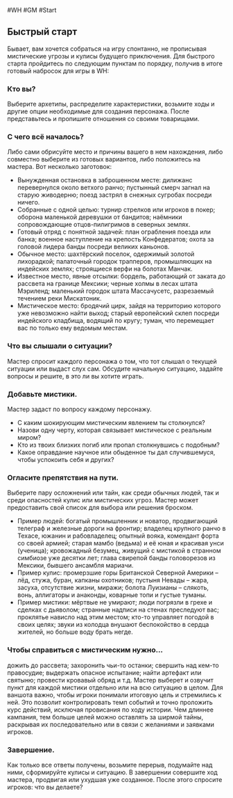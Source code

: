 #WH #GM #Start 
## Быстрый старт  
Бывает, вам хочется собраться на игру спонтанно, не  прописывая мистические угрозы и кулисы будущего  приключения. Для быстрого старта пройдитесь по следующим  пунктам по порядку, получив в итоге готовый набросок для игры  в WH:  

### Кто вы? 
Выберите архетипы, распределите характеристики,  возьмите ходы и другие опции необходимые для создания  персонажа. После представьтесь и пропишите отношения со  своими товарищами.  

### С чего всё началось? 
Либо сами обрисуйте место и причины  вашего в нем нахождения, либо совместно выберите из готовых  вариантов, либо положитесь на мастера. Вот несколько заготовок:  
- Вынужденная остановка в заброшенном месте: дилижанс  перевернулся около ветхого ранчо; пустынный смерч загнал на  старую живодерню; поезд застрял в снежных сугробах посреди  ничего.  
- Собранные с одной целью: турнир стрелков или игроков в  покер; оборона маленькой деревушки от бандитов; наёмники  сопровождающие отцов-пилигримов в северных землях.  
- Готовый отряд с понятной задачей: план ограбления поезда  или банка; военное наступление на крепость Конфедератов; охота  за головой лидера банды посреди великих каньонов.  
- Обычное место: шахтёрский поселок, одержимый золотой  лихорадкой; палаточный городок трапперов, промышляющих на  индейских землях; строящиеся верфи на болотах Манчак.  
- Известное место, явные отсылки: бордель, работающий от  заката до рассвета на границе Мексики; черные холмы в лесах  штата Мэриленд; маленький городок штата Массачусетс,  разрезаемый течением реки Мискатоник.  
- Мистическое место: бродячий цирк, зайдя на территорию  которого уже невозможно найти выход; старый европейский  склеп посреди индейского кладбища, водящий по кругу; туман,  что перемещает вас по только ему ведомым местам. 

### Что вы слышали о ситуации? 
Мастер спросит каждого  персонажа о том, что тот слышал о текущей ситуации или выдаст  слух сам. Обсудите начальную ситуацию, задайте вопросы и  решите, в это ли вы хотите играть.  

### Добавьте мистики. 
Мастер задаст по вопросу каждому  персонажу.  
- С каким шокирующим мистическим явлением ты столкнулся?  
- Назови одну черту, которая связывает мистическое с реальным  миром?  
- Кто из твоих близких погиб или пропал столкнувшись с  подобным?  
- Какое оправдание научное или обыденное ты дал  случившемуся, чтобы успокоить себя и других?  

### Огласите препятствия на пути. 
Выберите пару осложнений  или тайн, как среди обычных людей, так и среди опасностей кулис  или мистических угроз. Мастер может предоставить свой список  для выбора или решения броском.  
- Пример людей: богатый промышленник и новатор,  продвигающий телеграф и железные дороги на фронтир; владелец  крупного ранчо в Техасе, южанин и рабовладелец; опытный  вояка, комендант форта со своей армией; старая мамбо (ведьма) и  её юная и красивая унси (ученица); кровожадный безумец,  живущий с мистикой в странном симбиозе уже десятки лет; глава  свирепой банды головорезов из Мексики, бывшего ансамбля  мариачи.  
- Пример кулис: промерзшие горы Британской Северной  Америки – лёд, стужа, буран, капканы охотников; пустыня  Невады – жара, засуха, отсутствие жизни, миражи; болота  Луизианы – слякоть, вонь, аллигаторы и анаконды, коварные топи  и густые туманы.  
- Пример мистики: мёртвые не умирают; люди погрязли в грехе  и сделках с дьяволом; странные надписи на стенах преследуют  вас; проклятье нависло над этим местом; кто-то управляет  погодой в своих целях; звуки из колодца внушают беспокойство в  сердца жителей, но больше воду брать негде.  

### Чтобы справиться с мистическим нужно… 
дожить до  рассвета; захоронить чьи-то останки; свершить над кем-то  правосудие; выдержать опасное испытание; найти артефакт или  святыню; провести кровавый обряд и т.д. Мастер выберет и  озвучит пункт для каждой мистики отдельно или на всю ситуацию  в целом.  Для ваншота важно, чтобы игроки понимали итоговую цель и  стремились к ней. Это позволит контролировать темп событий и  точно проложить курс действий, исключая провисания по ходу  истории. Чем длиннее кампания, тем больше целей можно  оставлять за ширмой тайны, раскрывая их последовательно или в  связи с желаниями и заявками игроков.  

### Завершение. 
Как только все ответы получены, возьмите  перерыв, подумайте над ними, сформируйте кулисы и ситуацию.  В завершении совершите ход мастера, продвигая или ухудшая  уже созданное. После этого спросите игроков: что вы делаете?